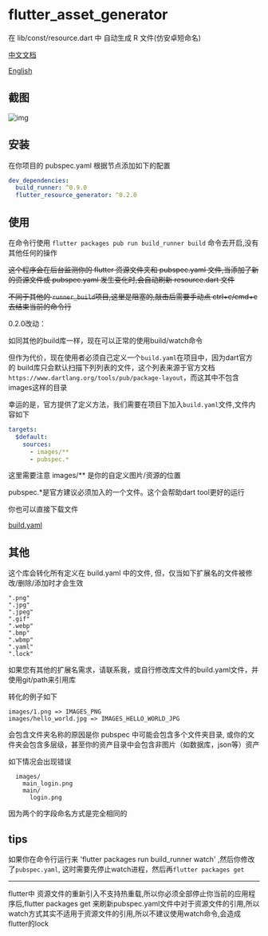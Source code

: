 # flutter_asset_generator

在 lib/const/resource.dart 中 自动生成 R 文件(仿安卓短命名)

[中文文档](https://github.com/CaiJingLong/flutter_resource_generator/blob/master/README_CHN.md)

[English](https://github.com/CaiJingLong/flutter_resource_generator)

## 截图

![img](https://github.com/CaiJingLong/some_asset/blob/master/flutter_resource_generator.gif)

## 安装

在你项目的 pubspec.yaml
根据节点添加如下的配置

```yaml
dev_dependencies:
  build_runner: ^0.9.0
  flutter_resource_generator: ^0.2.0
```

## 使用

在命令行使用 `flutter packages pub run build_runner build` 命令去开启,没有其他任何的操作

~~这个程序会在后台监测你的 flutter 资源文件夹和 pubspec.yaml 文件,当添加了新的资源文件或 pubspec.yaml 发生变化时,会自动刷新 resource.dart 文件~~

~~不同于其他的 `runner_build`项目,这里是阻塞的,敲击后需要手动点 ctrl+c/cmd+c 去结束当前的命令行~~

0.2.0改动：

如同其他的build库一样，现在可以正常的使用build/watch命令

但作为代价，现在使用者必须自己定义一个`build.yaml`在项目中，因为dart官方的 build库只会默认扫描下列列表的文件，这个列表来源于官方文档`https://www.dartlang.org/tools/pub/package-layout`，而这其中不包含images这样的目录

幸运的是，官方提供了定义方法，我们需要在项目下加入`build.yaml`文件,文件内容如下

```yaml
targets:
  $default:
    sources:
      - images/**
      - pubspec.*
```

这里需要注意 images/** 是你的自定义图片/资源的位置

pubspec.*是官方建议必须加入的一个文件。这个会帮助dart tool更好的运行

你也可以直接下载文件

[build.yaml](https://github.com/CaiJingLong/flutter_resource_generator/releases/download/v0.2.0/build.yaml)

## 其他

这个库会转化所有定义在 build.yaml 中的文件, 但，仅当如下扩展名的文件被修改/删除/添加时才会生效

```
".png"
".jpg"
".jpeg"
".gif"
".webp"
".bmp"
".wbmp"
".yaml"
".lock"
```

如果您有其他的扩展名需求，请联系我，或自行修改库文件的build.yaml文件，并使用git/path来引用库

转化的例子如下

    images/1.png => IMAGES_PNG
    images/hello_world.jpg => IMAGES_HELLO_WORLD_JPG

会包含文件夹名称的原因是你 pubspec 中可能会包含多个文件夹目录, 或你的文件夹会包含多层级，甚至你的资产目录中会包含非图片（如数据库，json等）资产

如下情况会出现错误

```
  images/
    main_login.png
    main/
      login.png
```
因为两个的字段命名方式是完全相同的

## tips
如果你在命令行运行来 'flutter packages run build_runner watch' ,然后你修改了`pubspec.yaml`, 这时需要先停止watch进程，然后再`flutter packages get`

---
flutter中 资源文件的重新引入不支持热重载,所以你必须全部停止你当前的应用程序后,flutter packages get 来刷新pubspec.yaml文件中对于资源文件的引用,所以watch方式其实不适用于资源文件的引用,所以不建议使用watch命令,会造成flutter的lock
